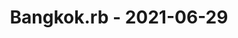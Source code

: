 ---
layout: post
title: Bangkok.rb - 2021-06-29
datetime: '2021-06-29T08:00:00-04:00'
name: Bangkok.rb
external_url: https://www.meetup.com/bangkok-rb/events/277275194/
online_event: false
year_month: 2021-06
---